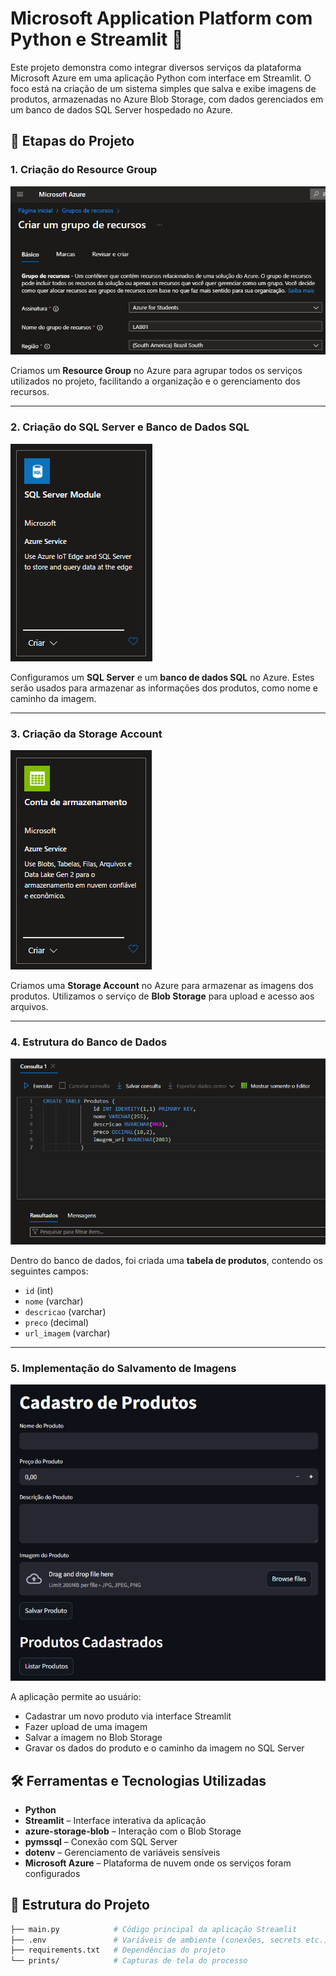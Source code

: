 # Microsoft Application Platform com Python e Streamlit 🚀

Este projeto demonstra como integrar diversos serviços da plataforma Microsoft Azure em uma aplicação Python com interface em Streamlit. O foco está na criação de um sistema simples que salva e exibe imagens de produtos, armazenadas no Azure Blob Storage, com dados gerenciados em um banco de dados SQL Server hospedado no Azure.

## 📌 Etapas do Projeto

### 1. Criação do Resource Group

![Print Resource Group](./prints/resource-group.png)

Criamos um **Resource Group** no Azure para agrupar todos os serviços utilizados no projeto, facilitando a organização e o gerenciamento dos recursos.

---

### 2. Criação do SQL Server e Banco de Dados SQL

![Print Resource Group](./prints/sql-server.png)

Configuramos um **SQL Server** e um **banco de dados SQL** no Azure. Estes serão usados para armazenar as informações dos produtos, como nome e caminho da imagem.

---

### 3. Criação da Storage Account

![Print Storage Account](./prints/storage-account.png)

Criamos uma **Storage Account** no Azure para armazenar as imagens dos produtos. Utilizamos o serviço de **Blob Storage** para upload e acesso aos arquivos.

---

### 4. Estrutura do Banco de Dados

![Print Estrutura do Banco de Dados](./prints/banco-dados.png)

Dentro do banco de dados, foi criada uma **tabela de produtos**, contendo os seguintes campos:
- `id` (int)
- `nome` (varchar)
- `descricao` (varchar)
- `preco` (decimal)
- `url_imagem` (varchar)

---

### 5. Implementação do Salvamento de Imagens

![Print Salvamento de Imagens](./prints/salvamento-imagens.png)

A aplicação permite ao usuário:
- Cadastrar um novo produto via interface Streamlit
- Fazer upload de uma imagem
- Salvar a imagem no Blob Storage
- Gravar os dados do produto e o caminho da imagem no SQL Server

## 🛠️ Ferramentas e Tecnologias Utilizadas

- **Python**
- **Streamlit** – Interface interativa da aplicação
- **azure-storage-blob** – Interação com o Blob Storage
- **pymssql** – Conexão com SQL Server
- **dotenv** – Gerenciamento de variáveis sensíveis
- **Microsoft Azure** – Plataforma de nuvem onde os serviços foram configurados

## 📁 Estrutura do Projeto

```bash
├── main.py            # Código principal da aplicação Streamlit
├── .env               # Variáveis de ambiente (conexões, secrets etc.)
├── requirements.txt   # Dependências do projeto
└── prints/            # Capturas de tela do processo
